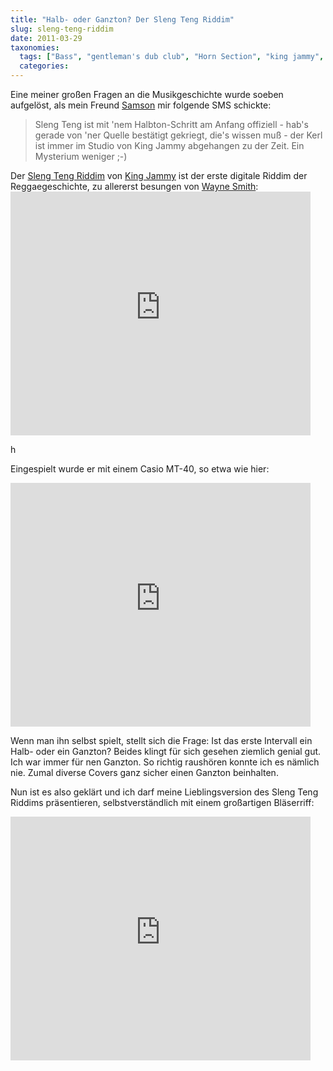 ```yaml
---
title: "Halb- oder Ganzton? Der Sleng Teng Riddim"
slug: sleng-teng-riddim
date: 2011-03-29
taxonomies:
  tags: ["Bass", "gentleman's dub club", "Horn Section", "king jammy", "riddim", "sleng teng", "Youtube", "Musik"]
  categories: 
---
```


<p>Eine meiner großen Fragen an die Musikgeschichte wurde soeben aufgelöst, als mein Freund <a href="http://www.myspace.com/samson_locks" title="Samsons Myspace-Seite">Samson</a> mir folgende SMS schickte:</p>

<blockquote>Sleng Teng ist mit 'nem Halbton-Schritt am Anfang offiziell - hab's
   gerade von 'ner Quelle bestätigt gekriegt, die's wissen muß - der Kerl
   ist immer im Studio von King Jammy abgehangen zu der Zeit. Ein
   Mysterium weniger ;-)</blockquote>

<p>Der <a href="http://en.wikipedia.org/wiki/Sleng_Teng" title="Wikipediaartikel zum Sleng Teng (EN)">Sleng Teng Riddim</a> von <a href="http://en.wikipedia.org/wiki/King_Jammy" title="King Jammy in der Wikipedia (EN)">King Jammy</a> ist der erste digitale Riddim der Reggaegeschichte, zu allererst besungen von <a href="http://en.wikipedia.org/wiki/Wayne_Smith_(musician)" title="Wikipedia über Wayne Smith (EN)">Wayne Smith</a>:

<iframe title="YouTube video player" width="480" height="390" src="http://www.youtube-nocookie.com/embed/Wjw7m-BKmQ8?rel=0&amp;hd=1" frameborder="0" allowfullscreen></iframe>


<!--more-->
h

Eingespielt wurde er mit einem Casio MT-40, so etwa wie hier:
<iframe title="YouTube video player" width="480" height="390" src="http://www.youtube-nocookie.com/embed/56hVoZ93QkA?rel=0&amp;hd=1" frameborder="0" allowfullscreen></iframe>



Wenn man ihn selbst spielt, stellt sich die Frage: Ist das erste Intervall ein Halb- oder ein Ganzton? Beides klingt für sich gesehen ziemlich genial gut. Ich war immer für nen Ganzton. So richtig raushören konnte ich es nämlich nie. Zumal diverse Covers ganz sicher einen Ganzton beinhalten.

Nun ist es also geklärt und ich darf meine Lieblingsversion des Sleng Teng Riddims präsentieren, selbstverständlich mit einem großartigen Bläserriff:
<iframe title="YouTube video player" width="480" height="390" src="http://www.youtube-nocookie.com/embed/wu30O_ZL2Gw?rel=0&amp;hd=1" frameborder="0" allowfullscreen></iframe></p></body></html>

